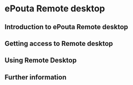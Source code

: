 <h1>ePouta Remote desktop</h1>

<h2>Introduction to ePouta Remote desktop</h2>



<h2>Getting access to Remote desktop</h2>



<h2>Using Remote Desktop</h2>



<h2>Further information</h2>
